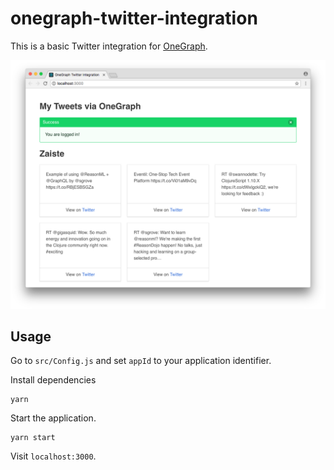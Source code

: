 # onegraph-twitter-integration

This is a basic Twitter integration for [OneGraph](https://www.onegraph.com/).

![preview](https://raw.githubusercontent.com/zaiste/onegraph-twitter-integration/master/public/preview.png)


## Usage

Go to `src/Config.js` and set `appId` to your application identifier. 

Install dependencies

```
yarn
```

Start the application.

```
yarn start
```

Visit `localhost:3000`.